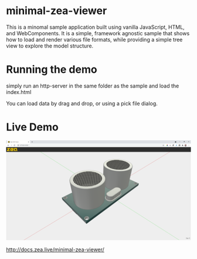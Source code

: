 # minimal-zea-viewer

This is a minomal sample application built using vanilla JavaScript, HTML, and WebComponents. It is a simple, framework agnostic sample that shows how to load and render various file formats, while providing a simple tree view to explore the model structure.

# Running the demo

simply run an http-server in the same folder as the sample and load the index.html

You can load data by drag and drop, or using a pick file dialog.

# Live Demo

![Live Demo](docs/images/Screenshot.png)

http://docs.zea.live/minimal-zea-viewer/
